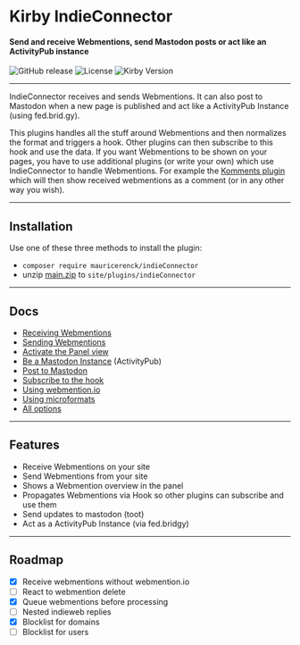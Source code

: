 # Kirby IndieConnector
#### Send and receive Webmentions, send Mastodon posts or act like an ActivityPub instance

![GitHub release](https://img.shields.io/github/release/mauricerenck/indieConnector.svg?maxAge=1800) ![License](https://img.shields.io/github/license/mashape/apistatus.svg) ![Kirby Version](https://img.shields.io/badge/Kirby-4%2B-black.svg)

---
IndieConnector receives and sends Webmentions. It can also post to Mastodon when a new page is published and act like a ActivityPub Instance (using fed.brid.gy).

This plugins handles all the stuff around Webmentions and then normalizes the format and triggers a hook. Other plugins can then subscribe to this hook and use the data.
If you want Webmentions to be shown on your pages, you have to use additional plugins (or write your own) which use IndieConnector to handle Webmentions. For example the [Komments plugin](https://github.com/mauricerenck/komments) which will then show received webmentions as a comment (or in any other way you wish).

---
## Installation

Use one of these three methods to install the plugin:

- `composer require mauricerenck/indieConnector`
- unzip [main.zip](https://github.com/mauricerenck/indieConnector/releases/latest) to `site/plugins/indieConnector`

---

## Docs

* [Receiving Webmentions](docs/receiving.md)
* [Sending Webmentions](docs/sending.md)
* [Activate the Panel view](docs/panel-view.md)
* [Be a Mastodon Instance](docs/activitypub.md) (ActivityPub)
* [Post to Mastodon](docs/mastodon.md)
* [Subscribe to the hook](docs/hook.md)
* [Using webmention.io](docs/webmentionio.md)
* [Using microformats](docs/microformats.md)
* [All options](docs/options.md)

---

## Features

- Receive Webmentions on your site
- Send Webmentions from your site
- Shows a Webmention overview in the panel
- Propagates Webmentions via Hook so other plugins can subscribe and use them
- Send updates to mastodon (toot)
- Act as a ActivityPub Instance (via fed.bridgy)

---

## Roadmap

- [x] Receive webmentions without webmention.io
- [ ] React to webmention delete
- [x] Queue webmentions before processing
- [ ] Nested indieweb replies
- [x] Blocklist for domains
- [ ] Blocklist for users
